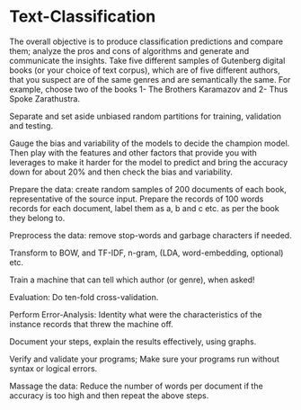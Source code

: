 # Text-Classification
The overall objective is to produce classification predictions and compare them; analyze the pros and cons of algorithms and generate and communicate the insights.
Take five different samples of Gutenberg digital books (or your choice of text corpus), which are of five different authors, that you suspect are of the same genres and are semantically the same. For example, choose two of the books 1- The Brothers Karamazov and 2- Thus Spoke Zarathustra.

Separate and set aside unbiased random partitions for training, validation and testing.

 Gauge the bias and variability of the models to decide the champion model. Then play with the features and other factors that provide you with leverages to make it harder for the model to predict and bring the accuracy down for about 20% and then check the bias and variability.

Prepare the data: create random samples of 200 documents of each book, representative of the source input. Prepare the records of 100 words records for each document, label them as a, b and c etc. as per the book they belong to.

Preprocess the data: remove stop-words and garbage characters if needed.

Transform to BOW, and TF-IDF, n-gram, (LDA, word-embedding, optional) etc.

Train a machine that can tell which author (or genre), when asked!

Evaluation: Do ten-fold cross-validation.

Perform Error-Analysis: Identity what were the characteristics of the instance records that threw the machine off.

Document your steps, explain the results effectively, using graphs.

Verify and validate your programs; Make sure your programs run without syntax or logical errors.

Massage the data: Reduce the number of words per document if the accuracy is too high and then repeat the above steps.
